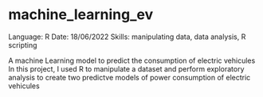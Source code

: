 # machine_learning_ev
Language: R
Date: 18/06/2022
Skills: manipulating data, data analysis, R scripting

A machine Learning model to predict the consumption of electric vehicules
In this project, I used R to manipulate a dataset and perform exploratory analysis to create two predictve models of power consumption of electric vehicules
